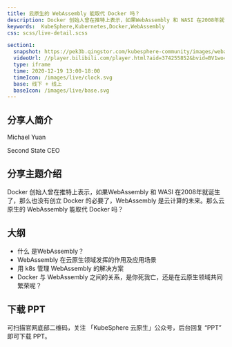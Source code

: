 ```yaml
---
title: 云原生的 WebAssembly 能取代 Docker 吗？
description: Docker 创始人曾在推特上表示，如果WebAssembly 和 WASI 在2008年就诞生了，那么也没有创立 Docker 的必要了，WebAssembly 是云计算的未来。那么云原生的 WebAssembly 能取代 Docker 吗？
keywords:  KubeSphere,Kubernetes,Docker,WebAssembly
css: scss/live-detail.scss

section1:
  snapshot: https://pek3b.qingstor.com/kubesphere-community/images/webassembly-docker.jpeg
  videoUrl: //player.bilibili.com/player.html?aid=374255852&bvid=BV1wo4y1R7x2&cid=302625819&page=1&high_quality=1
  type: iframe
  time: 2020-12-19 13:00-18:00
  timeIcon: /images/live/clock.svg
  base: 线下 + 线上
  baseIcon: /images/live/base.svg
---
```


## 分享人简介

Michael Yuan

Second State CEO

## 分享主题介绍

Docker 创始人曾在推特上表示，如果WebAssembly 和 WASI 在2008年就诞生了，那么也没有创立 Docker 的必要了，WebAssembly 是云计算的未来。那么云原生的 WebAssembly 能取代 Docker 吗？

## 大纲

- 什么 是WebAssembly？
- WebAssembly 在云原生领域发挥的作用及应用场景
- 用 k8s 管理 WebAssembly 的解决方案
- Docker 与 WebAssembly 之间的关系，是你死我亡，还是在云原生领域共同繁荣呢？

## 下载 PPT

可扫描官网底部二维码，关注 「KubeSphere 云原生」公众号，后台回复 “PPT” 即可下载 PPT。
